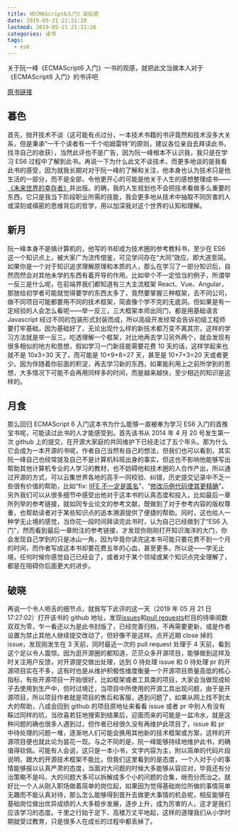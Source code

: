 ```yaml
---
title: 《ECMAScript6入门》读后感
date: 2019-05-21 21:21:28
lastmod: 2019-05-21 21:21:28
categories: 读书
tags:
  - es6
---
```


关于阮一峰《ECMAScript6 入门》一书的观感，就把此文当做本人对于《ECMAScript6 入门》的书评吧

<!--more-->

[原书链接](https://es6.ruanyifeng.com/#docs/reference)

## 暮色

首先，抛开技术不谈（这可能有点过分，一本技术书籍的书评竟然和技术没多大关系，但是秉承“一千个读者有一千个哈姆雷特”的原则，建议各位亲自去拜读此书，找寻自己的收获），当然此评也不是广告，因为阮一峰根本不认识我，我只是在学习 ES6 过程中了解到此书。再说一下为什么此文不谈技术，而更多地谈的是我看此书的感受，因为就我长期对对于阮一峰的了解和关注，他本身也认为技术只是他生活的一部分，而不是全部，令他更开心的可能是他关于人生的感想整理成书——[《未来世界的幸存者》](http://www.ruanyifeng.com/blog/2019/01/survivor-preface.html)并出版。的确，我的人生规划也不会把技术看做多么重要的东西，它只是我当下阶段职业所需的技能，我会更多地从技术中抽取不同厉害的人或深刻或缜密的思维背后的哲学，用以加深我对这个世界的认知和理解。

## 新月

阮一峰本身不是搞计算机的，他写的书却成为技术圈的参考教科书，至少在 ES6 这一个知识点上，被大家广为流传借鉴，可见学问存在“大同”效应，即大道至简。如果你是一个对于知识追求理解原理和本质的人，那么在学习了一部分知识后，自然而然会对其他未学的东西有着开导的作用。比如举个不一定恰当的例子，所谓举一反三是什么呢，在前端界我们都知道有三大主流框架 React、Vue、Angular，那放给初学者可能就觉得要学的东西太多了，竟然要掌握三种框架，去不同公司，做不同项目可能都要用不同的技术框架，简直像个学不完的无底洞。但如果是有一定经验的人会怎么看呢——举一反三，三大框架本师出同门，都是用基础语言 Javascript 经过不同的包装形式封装而成，所以高级开发经常会告诉初级工程师要打牢基础，因为基础好了，无论出现什么样的新技术都万变不离其宗，这样的学习方法就是举一反三。吃透理解一个框架，对比地再去学习另外两个，就会发现有很多相似的地方和思想，假如学习一门新技能需要花费 10 天的话，这样学起来也就不是 10x3=30 天了，而可能是 10+9+8=27 天，甚至是 10+7+3=20 天或者更少。因为伴随着你前面的积淀，再去学习新的东西，如果能利用上之前所学到的思想，大多情况下可能不会再用同样多的时间，而是越来越快，至少相近的知识是这样的。

## 月食

那么回归 ECMAScript 6 入门这本书为什么能够一直被奉为学习 ES6 入门的首推宝书呢，可能读过此书的人才能感受到。首先该书从 2014 年 4 月 20 号发生第一次 github 上的提交，在开源大家庭的共同维护下已经走过了五个年头。那为什么它会成为一本开源的书呢，作者自己当然有自己的想法，但我们也可以看到，其实阮一峰自己也经常提及自己不是计算机科班出身的事实，但这也不影响他能够写出帮助其他计算机专业的人学习的教材，也不妨碍他和技术圈的人合作产出，所以通过开源的方式，可以云集世界各地的高手一同校验、纠错，历史提交记录中不乏一些很有价值的帮助，比如“fix: [IIFE 不一定是匿名](https://github.com/ruanyf/es6tutorial/commit/eba11dd8c79819d8af9aa4ff39e35a901c0449d9)”、“[修改示例代码使其更精确](https://github.com/ruanyf/es6tutorial/commit/57fe8c62fc3c282df0dfb61156edeccc511a4815)”。另外我们可以从很多细节中感受出他对于这本书的认真态度和投入，比如最后一章所列举的参考链接，就如同专业论文的参考文献，既做到了对于参考内容的版权尊重，也帮助读者对于某些知识点的追本溯源提供了便捷的帮助。同时，这也给人一种学无止境的感觉，当你花一段时间拜读完此书时，认为自己已经做到了“ES6 入门”，然而看到最后一章附注的参考链接，才发现你刚刚打开知识海洋的大门，你会发现自己学到的只是冰山一角，因为毕竟你读完这本书可能只要花费不到一个月的时间，而作者写成这本书却要花费五年的心血，甚至更多。所以说——学无止境，任何时候你感觉自己已经会了，或者对于某个领域或某个知识点完全理解了，都是在阻碍你后面更大的进步。

## 破晓

再说一个令人咂舌的细节点，就我写下此评的这一天（2019 年 05 月 21 日 17:27:02）打开该书的 github 地址，发现[issues](https://github.com/ruanyf/es6tutorial/issues)和[pull requests](https://github.com/ruanyf/es6tutorial/pulls)栏目的待审阅数双双为零，乍一看还以为是此书封版了，已经完善归档，不再需要更新，或是作者设置为禁止其他人继续提交改动了，但好像不是这样。点开近期 close 掉的 issue，发现刚发生在 3 天前，同时最近一次的 pull request 处理于 4 天前，看到这个足以令人震惊。因为逛开源圈的都知道，茫茫众多开源项目，能够做到这样及时关注用户反馈，对开源提交做出处理，达到 0 待处理 issue 和 0 待处理 pr 的开源项目实在不多，这有时也是从维护积极性维度衡量一个开源项目质量高低的核心指标，有些开源项目一开始很好，比如框架或者工具类的项目，大家会当做现成轮子去使用到生产中，但时过境迁，当项目中所使用的开源工具出现问题，由于是开源项目，所以项目作者就是项目的售后和客服，遇到问题了，如果从网上找不到太大的帮助，八成会回到 github 的项目原地址来看看 issue 或者 pr 中别人有没有睬过同样的坑，当欣喜若狂地搜索到结果后，迎面而来的可能是一盆冷水，就是这种问题的确也很多人遇到过，但作者已经很久没有再维护此项目了，issue 和 pr 中待处理的问题一堆，逐渐地人们可能会换用其他新的技术框架或方案，这样的开源项目便也就此论为昙花一现。与之不同的是，阮一峰能够持续地维护此书，的确值得钦佩。可能有人会说，这只是一本小书，文字内容为主，附以简单的代码片段说明，跟大的开源技术框架不能比，但我们这里看到的是态度，一个人对于小的事情能够报以认真严肃的态度，当面对大问题的时候大多能够从容应对，毕竟还有分治策略不是吗，大的问题大多可以拆解成多个小的问题的合集，继而分而治之。就好比一个人从刚入职场做着简单的岗位起，如果因为觉得基础岗位所做的事情简单无趣而不能认真对待，那么怎么能够得到晋升去做更大事情的机会呢，相反能够在基础岗位做出优异成绩的人大多稳步发展，逐步上升，成为厉害的人，这才是我们应该学习的态度。千里之行始于足下、高楼万丈平地起，这样的道理我们从小学时期就受过教育，只是很多人在成长的过程中都丢掉了。
